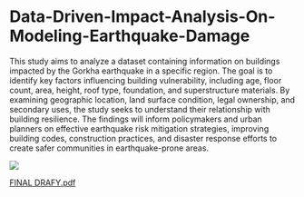 # Data-Driven-Impact-Analysis-On-Modeling-Earthquake-Damage
This study aims to analyze a dataset containing information on buildings impacted by the Gorkha earthquake in a specific region. The goal is to identify key factors influencing building vulnerability, including age, floor count, area, height, roof type, foundation, and superstructure materials. By examining geographic location, land surface condition, legal ownership, and secondary uses, the study seeks to understand their relationship with building resilience. The findings will inform policymakers and urban planners on effective earthquake risk mitigation strategies, improving building codes, construction practices, and disaster response efforts to create safer communities in earthquake-prone areas.

![](https://cdn-images-1.medium.com/max/1600/0*tAAY-S5oNuSSL0GI.jpg)


[FINAL DRAFY.pdf](https://github.com/chandan2311/Data-Driven-Impact-Analysis-On-Modeling-Earthquake-Damage/files/12568636/FINAL.DRAFY.pdf)

